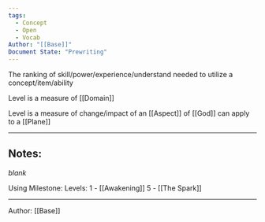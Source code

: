 ```yaml
---
tags:
  - Concept
  - Open
  - Vocab
Author: "[[Base]]"
Document State: "Prewriting"
---
```

The ranking of skill/power/experience/understand needed to utilize a concept/item/ability

Level is a measure of [[Domain]]

Level is a measure of change/impact of an [[Aspect]] of [[God]] can apply to a [[Plane]]
- - -
## Notes:
_blank_

Using Milestone:
Levels:
1 - [[Awakening]]
5 - [[The Spark]]
- - -
Author: [[Base]]